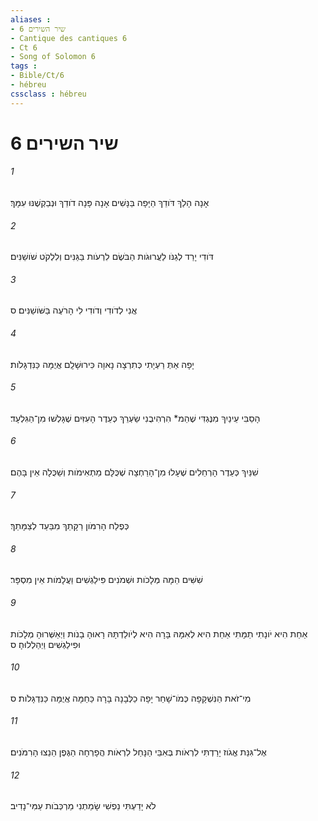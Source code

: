 ```yaml
---
aliases : 
- שיר השירים 6
- Cantique des cantiques 6
- Ct 6
- Song of Solomon 6
tags : 
- Bible/Ct/6
- hébreu
cssclass : hébreu
---
```


# שיר השירים 6

###### 1
אָנָה הָלַךְ דֹּודֵךְ הַיָּפָה בַּנָּשִׁים אָנָה פָּנָה דֹודֵךְ וּנְבַקְשֶׁנּוּ עִמָּךְ׃
###### 2
דֹּודִי יָרַד לְגַנֹּו לַעֲרוּגֹות הַבֹּשֶׂם לִרְעֹות בַּגַּנִּים וְלִלְקֹט שֹׁושַׁנִּים׃
###### 3
אֲנִי לְדֹודִי וְדֹודִי לִי הָרֹעֶה בַּשֹּׁושַׁנִּים׃ ס
###### 4
יָפָה אַתְּ רַעְיָתִי כְּתִרְצָה נָאוָה כִּירוּשָׁלִָם אֲיֻמָּה כַּנִּדְגָּלֹות׃
###### 5
הָסֵבִּי עֵינַיִךְ מִנֶּגְדִּי שֶׁהֵמ* הִרְהִיבֻנִי שַׂעְרֵךְ כְּעֵדֶר הָעִזִּים שֶׁגָּלְשׁוּ מִן־הַגִּלְעָד׃
###### 6
שִׁנַּיִךְ כְּעֵדֶר הָרְחֵלִים שֶׁעָלוּ מִן־הָרַחְצָה שֶׁכֻּלָּם מַתְאִימֹות וְשַׁכֻּלָה אֵין בָּהֶם׃
###### 7
כְּפֶלַח הָרִמֹּון רַקָּתֵךְ מִבַּעַד לְצַמָּתֵךְ׃
###### 8
שִׁשִּׁים הֵמָּה מְּלָכֹות וּשְׁמֹנִים פִּילַגְשִׁים וַעֲלָמֹות אֵין מִסְפָּר׃
###### 9
אַחַת הִיא יֹונָתִי תַמָּתִי אַחַת הִיא לְאִמָּהּ בָּרָה הִיא לְיֹולַדְתָּהּ רָאוּהָ בָנֹות וַיְאַשְּׁרוּהָ מְלָכֹות וּפִילַגְשִׁים וַיְהַלְלוּהָ׃ ס
###### 10
מִי־זֹאת הַנִּשְׁקָפָה כְּמֹו־שָׁחַר יָפָה כַלְּבָנָה בָּרָה כַּחַמָּה אֲיֻמָּה כַּנִּדְגָּלֹות׃ ס
###### 11
אֶל־גִּנַּת אֱגֹוז יָרַדְתִּי לִרְאֹות בְּאִבֵּי הַנָּחַל לִרְאֹות הֲפָרְחָה הַגֶּפֶן הֵנֵצוּ הָרִמֹּנִים׃
###### 12
לֹא יָדַעְתִּי נַפְשִׁי שָׂמַתְנִי מַרְכְּבֹות עַמִּי־נָדִיב׃
